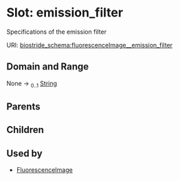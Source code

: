 
# Slot: emission_filter

Specifications of the emission filter

URI: [biostride_schema:fluorescenceImage__emission_filter](https://w3id.org/biostride/schema/fluorescenceImage__emission_filter)


## Domain and Range

None &#8594;  <sub>0..1</sub> [String](types/String.md)

## Parents


## Children


## Used by

 * [FluorescenceImage](FluorescenceImage.md)
